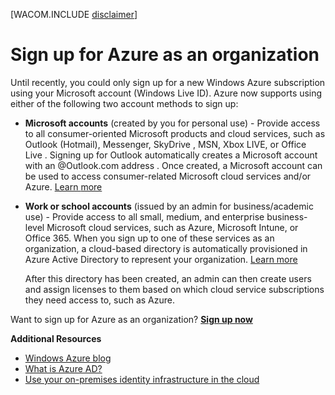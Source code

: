 <properties
	pageTitle="Sign up for Azure as an organization"
	description="Learn how you can use a work or school account to leverage the existing user accounts, policies, settings, or on-premise server deployments you already have and improve efficiency between your organization's on-premises identity infrastructure and Azure AD."
	services="active-directory"
	documentationCenter=""
	authors="markvi"
	manager="stevenpo"
	editor=""/>

<tags
	ms.service="active-directory"
	ms.date="07/30/2015"
	wacn.date=""/>

<!-- keep by customization: begin -->
[WACOM.INCLUDE [disclaimer](../includes/disclaimer)]
<!-- keep by customization: end -->
# Sign up for Azure as an organization

Until recently, you could only sign up for a new Windows Azure subscription using your Microsoft account (Windows Live ID). Azure now supports using either of the following two account methods to sign up:

* **Microsoft accounts** (created by you for personal use) - Provide access to all consumer-oriented Microsoft products and cloud services, such as Outlook (Hotmail), Messenger, <!-- deleted by customization OneDrive --><!-- keep by customization: begin --> SkyDrive <!-- keep by customization: end -->, MSN, Xbox LIVE, or Office <!-- deleted by customization 365 --><!-- keep by customization: begin --> Live <!-- keep by customization: end -->. Signing up for <!-- deleted by customization an Outlook.com mailbox --><!-- keep by customization: begin --> Outlook <!-- keep by customization: end --> automatically creates a Microsoft account <!-- keep by customization: begin --> with an @Outlook.com address <!-- keep by customization: end -->. <!-- deleted by customization After --><!-- keep by customization: begin --> Once created, <!-- keep by customization: end --> a Microsoft account <!-- deleted by customization is created, it --> can be used to access consumer-related Microsoft cloud services <!-- deleted by customization or --><!-- keep by customization: begin --> and/or <!-- keep by customization: end --> Azure. [Learn <!-- deleted by customization more](http://www.microsoft.com/account/default.aspx) --><!-- keep by customization: begin --> more](http://windows.microsoft.cn/zh-cn/windows-live/sign-in-what-is-microsoft-account) <!-- keep by customization: end -->

* **Work or school accounts** (issued by an admin for business/academic use) - Provide access to all small, medium, and enterprise business-level Microsoft cloud services, such as Azure, Microsoft Intune, or Office 365. When you sign up to one of these services as an organization, a cloud-based directory is automatically provisioned in Azure Active Directory to represent your organization. [Learn more](/documentation/articles/active-directory-administer)

	After this directory has been created, an admin can then create users and assign licenses to them based on which cloud service subscriptions they need access to, such as Azure.

Want to sign up for Azure as an organization? [**Sign up <!-- deleted by customization now**](/pricing/overview/) --><!-- keep by customization: begin --> now**](https://windowsazure.cn/pricing/overview/) <!-- keep by customization: end -->

**Additional Resources**

* [Windows Azure blog](http://azure.microsoft.com/blog/)
* [What is Azure AD?](/documentation/articles/active-directory-whatis)
* [Use your on-premises identity infrastructure in the cloud](/documentation/articles/active-directory-aadconnect)
